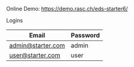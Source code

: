 Online Demo: https://demo.rasc.ch/eds-starter6/

Logins

| Email             | Password  |
| ----------------- |---------- |
| admin@starter.com | admin     |
| user@starter.com  | user      |

